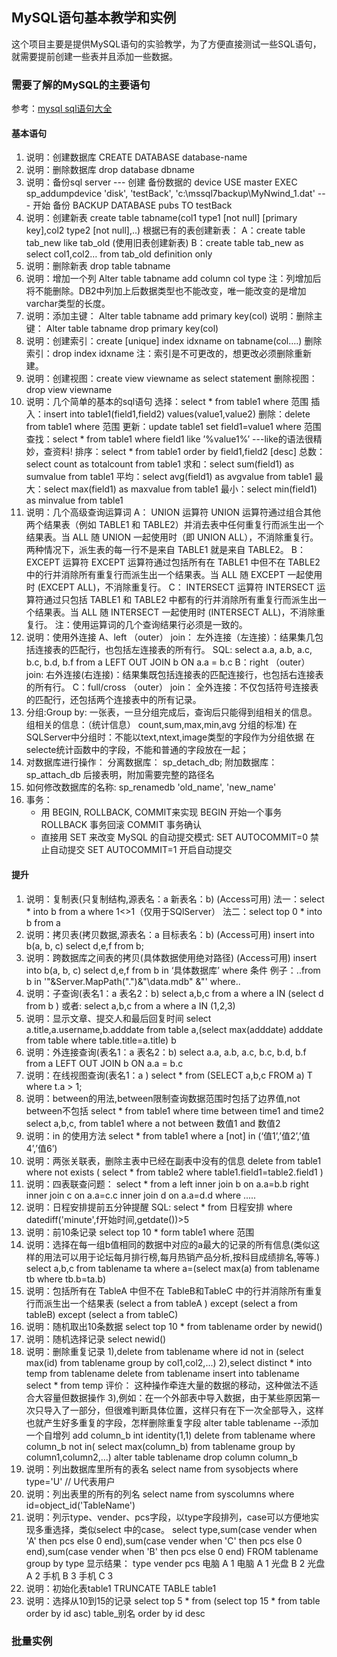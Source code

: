 ## MySQL语句基本教学和实例

这个项目主要是提供MySQL语句的实验教学，为了方便直接测试一些SQL语句，就需要提前创建一些表并且添加一些数据。


### 需要了解的MySQL的主要语句

参考：[mysql sql语句大全](https://www.cnblogs.com/yunf/archive/2011/04/12/2013448.html)

#### 基本语句

1. 说明：创建数据库
    CREATE DATABASE database-name
2. 说明：删除数据库
    drop database dbname
3. 说明：备份sql server
    --- 创建 备份数据的 device
    USE master
    EXEC sp_addumpdevice 'disk', 'testBack', 'c:\mssql7backup\MyNwind_1.dat'
    --- 开始 备份
    BACKUP DATABASE pubs TO testBack
4. 说明：创建新表
    create table tabname(col1 type1 [not null] [primary key],col2 type2 [not null],..)
    根据已有的表创建新表：
    A：create table tab_new like tab_old (使用旧表创建新表)
    B：create table tab_new as select col1,col2… from tab_old definition only
5. 说明：删除新表
    drop table tabname
6. 说明：增加一个列
    Alter table tabname add column col type
    注：列增加后将不能删除。DB2中列加上后数据类型也不能改变，唯一能改变的是增加varchar类型的长度。
7. 说明：添加主键： Alter table tabname add primary key(col)
    说明：删除主键： Alter table tabname drop primary key(col)
8. 说明：创建索引：create [unique] index idxname on tabname(col….)
    删除索引：drop index idxname
    注：索引是不可更改的，想更改必须删除重新建。
9. 说明：创建视图：create view viewname as select statement
    删除视图：drop view viewname
10. 说明：几个简单的基本的sql语句
    选择：select * from table1 where 范围
    插入：insert into table1(field1,field2) values(value1,value2)
    删除：delete from table1 where 范围
    更新：update table1 set field1=value1 where 范围
    查找：select * from table1 where field1 like ’%value1%’ ---like的语法很精妙，查资料!
    排序：select * from table1 order by field1,field2 [desc]
    总数：select count as totalcount from table1
    求和：select sum(field1) as sumvalue from table1
    平均：select avg(field1) as avgvalue from table1
    最大：select max(field1) as maxvalue from table1
    最小：select min(field1) as minvalue from table1
11. 说明：几个高级查询运算词
    A： UNION 运算符
    UNION 运算符通过组合其他两个结果表（例如 TABLE1 和 TABLE2）并消去表中任何重复行而派生出一个结果表。当 ALL 随 UNION 一起使用时（即 UNION ALL），不消除重复行。两种情况下，派生表的每一行不是来自 TABLE1 就是来自 TABLE2。
    B： EXCEPT 运算符
    EXCEPT 运算符通过包括所有在 TABLE1 中但不在 TABLE2 中的行并消除所有重复行而派生出一个结果表。当 ALL 随 EXCEPT 一起使用时 (EXCEPT ALL)，不消除重复行。
    C： INTERSECT 运算符
    INTERSECT 运算符通过只包括 TABLE1 和 TABLE2 中都有的行并消除所有重复行而派生出一个结果表。当 ALL 随 INTERSECT 一起使用时 (INTERSECT ALL)，不消除重复行。
    注：使用运算词的几个查询结果行必须是一致的。
12. 说明：使用外连接
    A、left （outer） join：
    左外连接（左连接）：结果集几包括连接表的匹配行，也包括左连接表的所有行。
    SQL: select a.a, a.b, a.c, b.c, b.d, b.f from a LEFT OUT JOIN b ON a.a = b.c
    B：right （outer） join:
    右外连接(右连接)：结果集既包括连接表的匹配连接行，也包括右连接表的所有行。
    C：full/cross （outer） join：
    全外连接：不仅包括符号连接表的匹配行，还包括两个连接表中的所有记录。
13. 分组:Group by:
    一张表，一旦分组完成后，查询后只能得到组相关的信息。
    组相关的信息：（统计信息） count,sum,max,min,avg  分组的标准)
    在SQLServer中分组时：不能以text,ntext,image类型的字段作为分组依据
    在selecte统计函数中的字段，不能和普通的字段放在一起；
14. 对数据库进行操作：
    分离数据库： sp_detach_db; 附加数据库：sp_attach_db 后接表明，附加需要完整的路径名
15. 如何修改数据库的名称:
    sp_renamedb 'old_name', 'new_name'
16. 事务：
    * 用 BEGIN, ROLLBACK, COMMIT来实现
    BEGIN 开始一个事务
    ROLLBACK 事务回滚
    COMMIT 事务确认
    * 直接用 SET 来改变 MySQL 的自动提交模式:
    SET AUTOCOMMIT=0 禁止自动提交
    SET AUTOCOMMIT=1 开启自动提交


#### 提升

1. 说明：复制表(只复制结构,源表名：a 新表名：b) (Access可用)
    法一：select * into b from a where 1<>1（仅用于SQlServer）
    法二：select top 0 * into b from a
2. 说明：拷贝表(拷贝数据,源表名：a 目标表名：b) (Access可用)
    insert into b(a, b, c) select d,e,f from b;
3. 说明：跨数据库之间表的拷贝(具体数据使用绝对路径) (Access可用)
    insert into b(a, b, c) select d,e,f from b in ‘具体数据库’ where 条件
    例子：..from b in '"&Server.MapPath(".")&"\data.mdb" &"' where..
4. 说明：子查询(表名1：a 表名2：b)
    select a,b,c from a where a IN (select d from b ) 或者: select a,b,c from a where a IN (1,2,3)
5. 说明：显示文章、提交人和最后回复时间
    select a.title,a.username,b.adddate from table a,(select max(adddate) adddate from table where table.title=a.title) b
6. 说明：外连接查询(表名1：a 表名2：b)
    select a.a, a.b, a.c, b.c, b.d, b.f from a LEFT OUT JOIN b ON a.a = b.c
7. 说明：在线视图查询(表名1：a )
    select * from (SELECT a,b,c FROM a) T where t.a > 1;
8. 说明：between的用法,between限制查询数据范围时包括了边界值,not between不包括
    select * from table1 where time between time1 and time2
    select a,b,c, from table1 where a not between 数值1 and 数值2
9. 说明：in 的使用方法
    select * from table1 where a [not] in (‘值1’,’值2’,’值4’,’值6’)
10. 说明：两张关联表，删除主表中已经在副表中没有的信息
    delete from table1 where not exists ( select * from table2 where table1.field1=table2.field1 )
11. 说明：四表联查问题：
    select * from a left inner join b on a.a=b.b right inner join c on a.a=c.c inner join d on a.a=d.d where .....
12. 说明：日程安排提前五分钟提醒
    SQL: select * from 日程安排 where datediff('minute',f开始时间,getdate())>5
14. 说明：前10条记录
    select top 10 * form table1 where 范围
15. 说明：选择在每一组b值相同的数据中对应的a最大的记录的所有信息(类似这样的用法可以用于论坛每月排行榜,每月热销产品分析,按科目成绩排名,等等.)
    select a,b,c from tablename ta where a=(select max(a) from tablename tb where tb.b=ta.b)
16. 说明：包括所有在 TableA 中但不在 TableB和TableC 中的行并消除所有重复行而派生出一个结果表
    (select a from tableA ) except (select a from tableB) except (select a from tableC)
17. 说明：随机取出10条数据
    select top 10 * from tablename order by newid()
18. 说明：随机选择记录
    select newid()
19. 说明：删除重复记录
    1),delete from tablename where id not in (select max(id) from tablename group by col1,col2,...)
    2),select distinct * into temp from tablename
      delete from tablename
      insert into tablename select * from temp
    评价： 这种操作牵连大量的数据的移动，这种做法不适合大容量但数据操作
    3),例如：在一个外部表中导入数据，由于某些原因第一次只导入了一部分，但很难判断具体位置，这样只有在下一次全部导入，这样也就产生好多重复的字段，怎样删除重复字段
    alter table tablename
    --添加一个自增列
    add  column_b int identity(1,1)
     delete from tablename where column_b not in(
    select max(column_b)  from tablename group by column1,column2,...)
    alter table tablename drop column column_b
20. 说明：列出数据库里所有的表名
    select name from sysobjects where type='U' // U代表用户
21. 说明：列出表里的所有的列名
    select name from syscolumns where id=object_id('TableName')
22. 说明：列示type、vender、pcs字段，以type字段排列，case可以方便地实现多重选择，类似select 中的case。
    select type,sum(case vender when 'A' then pcs else 0 end),sum(case vender when 'C' then pcs else 0 end),sum(case vender when 'B' then pcs else 0 end) FROM tablename group by type
    显示结果：
    type vender pcs
    电脑 A 1
    电脑 A 1
    光盘 B 2
    光盘 A 2
    手机 B 3
    手机 C 3
23. 说明：初始化表table1
    TRUNCATE TABLE table1
24. 说明：选择从10到15的记录
    select top 5 * from (select top 15 * from table order by id asc) table_别名 order by id desc



### 批量实例


